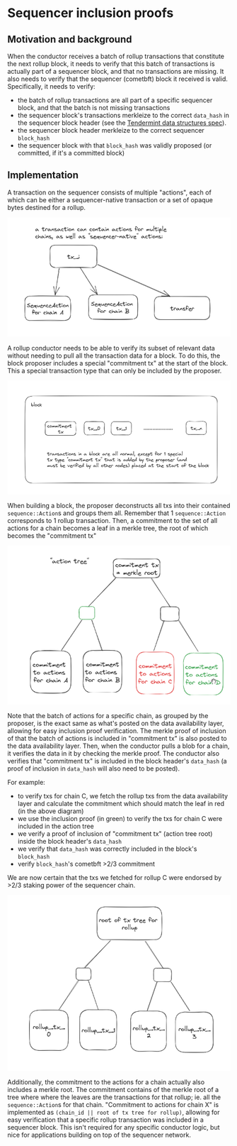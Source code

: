 # Sequencer inclusion proofs

## Motivation and background

When the conductor receives a batch of rollup transactions that constitute the next rollup block, it needs to verify that this batch of transactions is actually part of a sequencer block, and that no transactions are missing. It also needs to verify that the sequencer (cometbft) block it received is valid. Specifically, it needs to verify:
 
- the batch of rollup transactions are all part of a specific sequencer block, and that the batch is not missing transactions
- the sequencer block's transactions merkleize to the correct `data_hash` in the sequencer block header (see the [Tendermint data structures spec](https://github.com/tendermint/spec/blob/master/spec/core/data_structures.md#header)).
- the sequencer block header merkleize to the correct sequencer `block_hash`
- the sequencer block with that `block_hash` was validly proposed (or committed, if it's a committed block)

## Implementation

A transaction on the sequencer consists of multiple "actions", each of which can be either a sequencer-native transaction or a set of opaque bytes destined for a rollup.

![image](assets/sequencer_inclusion_proof_1.png)

A rollup conductor needs to be able to verify its subset of relevant data without needing to pull all the transaction data for a block. To do this, the block proposer includes a special "commitment tx" at the start of the block. This a special transaction type that can only be included by the proposer.

![image](assets/sequencer_inclusion_proof_0.png)

When building a block, the proposer deconstructs all txs into their contained `sequence::Action`s and groups them all. Remember that 1 `sequence::Action` corresponds to 1 rollup transaction.
Then, a commitment to the set of all actions for a chain becomes a leaf in a merkle tree, the root of which becomes the "commitment tx"

![image](assets/sequencer_inclusion_proof_2.png)

Note that the batch of actions for a specific chain, as grouped by the proposer, is the exact same as what's posted on the data availability layer, allowing for easy inclusion proof verification. The merkle proof of inclusion of that the batch of actions is included in "commitment tx" is also posted to the data availability layer.
Then, when the conductor pulls a blob for a chain, it verifies the data in it by checking the merkle proof.
The conductor also verifies that "commitment tx" is included in the block header's `data_hash` (a proof of inclusion in `data_hash` will also need to be posted).

For example:
- to verify txs for chain C, we fetch the rollup txs from the data availability layer and calculate the commitment which should match the leaf in red (in the above diagram)
- we use the inclusion proof (in green) to verify the txs for chain C were included in the action tree
- we verify a proof of inclusion of "commitment tx" (action tree root) inside the block header's `data_hash`
- we verify that `data_hash` was correctly included in the block's `block_hash`
- verify `block_hash`'s cometbft >2/3 commitment 

We are now certain that the txs we fetched for rollup C were endorsed by >2/3 staking power of the sequencer chain.

![image](assets/sequencer_inclusion_proof_3.png)

Additionally, the commitment to the actions for a chain actually also includes a merkle root.
The commitment contains of the merkle root of a tree where where the leaves are the transactions for that rollup; ie. all the `sequence::Action`s for that chain.
"Commitment to actions for chain X" is implemented as `(chain_id || root of tx tree for rollup)`, allowing for easy verification that a specific rollup transaction was included in a sequencer block. This isn't required for any specific conductor logic, but nice for applications building on top of the sequencer network.
